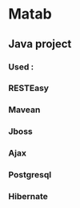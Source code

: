 # Matab
## Java project
### Used : 
### RESTEasy
### Mavean
### Jboss
### Ajax
### Postgresql
### Hibernate

